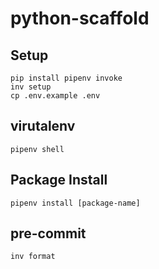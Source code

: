 # python-scaffold


## Setup
```
pip install pipenv invoke
inv setup
cp .env.example .env
```

## virutalenv
```
pipenv shell
```

## Package Install
```
pipenv install [package-name]
```


## pre-commit
```
inv format
```
